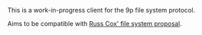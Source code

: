 This is a work-in-progress client for the 9p file system protocol.

Aims to be compatible with [Russ Cox' file system proposal](https://go.googlesource.com/proposal/+/master/design/draft-iofs.md).
